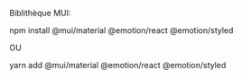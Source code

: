 Biblithèque MUI: 

npm install @mui/material @emotion/react @emotion/styled

OU

yarn add @mui/material @emotion/react @emotion/styled
